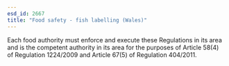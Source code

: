 ```yaml
---
esd_id: 2667
title: "Food safety - fish labelling (Wales)"
---
```


Each food authority must enforce and execute these Regulations in its area and is the competent authority in its area for the purposes of Article 58(4) of Regulation 1224/2009 and Article 67(5) of Regulation 404/2011.

